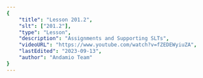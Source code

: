 ```yaml
---
{
    "title": "Lesson 201.2",
    "slt": ["201.2"],
    "type": "Lesson",
    "description": "Assignments and Supporting SLTs",
    "videoURL": "https://www.youtube.com/watch?v=fZEDEWyiuZA",
    "lastEdited": "2023-09-13",
    "author": "Andamio Team"
}
---
```

